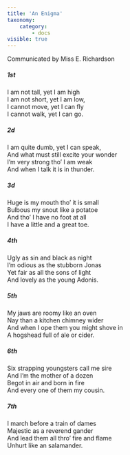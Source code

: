 ```yaml
---
title: 'An Enigma'
taxonomy:
    category:
        - docs
visible: true
---
```


<div class="author">Communicated by Miss E. Richardson</div>

##### 1st  
  
I am not tall, yet I am high  
I am not short, yet I am low,  
I cannot move, yet I can fly  
I cannot walk, yet I can go.  
  
##### 2d  
  
I am quite dumb, yet I can speak,  
And what must still excite your wonder  
I’m very strong tho’ I am weak  
And when I talk it is in thunder.  
  
##### 3d  
  
Huge is my mouth tho’ it is small  
Bulbous my snout like a potatoe  
And tho’ I have no foot at all  
I have a little and a great toe.  
  
##### 4th  
  
Ugly as sin and black as night  
I’m odious as the stubborn Jonas  
Yet fair as all the sons of light  
And lovely as the young Adonis.  
  
##### 5th  
  
My jaws are roomy like an oven  
Nay than a kitchen chimney wider  
And when I ope them you might shove in  
A hogshead full of ale or cider.  
  
##### 6th  
  
Six strapping youngsters call me sire  
And I’m the mother of a dozen  
Begot in air and born in fire  
And every one of them my cousin.  
  
##### 7th  
  
I march before a train of dames  
Majestic as a reverend gander  
And lead them all thro’ fire and flame  
Unhurt like an salamander.  
  